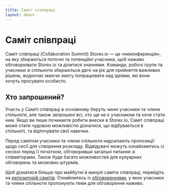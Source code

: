 ```yaml
---
title: Саміт співпраці
layout: about
---
```


# Саміт співпраці

Саміт співпраці (Collaboration Summit) Storex.io ― це «неконференція», на яку збираються поточні та потенційні учасники, щоб наживо обговорювати Storex.io та ділитися знаннями. Команди, робочі групи та учасники зі спільноти збираються двічі на рік для прийняття важливих рішень, водночас маючи змогу попрацювати над ідеями, які вони хочуть просувати особисто.

## Хто запрошений?

Участь у Саміті співпраці в основному беруть чинні учасники та члени спільноти, але також запрошені всі, хто ще не є учасником та хоче стати ним. Якщо ви лише починаєте робити внески в Storex.io, Саміт співпраці може стати чудовою можливістю дізнатися, що відбувається в спільноті, та відточувати свої навички.

Перед самітом учасники та члени спільноти надсилають пропозиції щодо сесії для створення розкладу. Відвідувачі можуть ознайомитись із сесією перед її початком, обговоривши загальні питання зі співавторами. Також буде багато можливостей для кулуарних обговорень та мозкових штурмів.

Щоб дізнатися більше про майбутні й минулі саміти співпраці, перейдіть на
[репозиторій самітів](https://github.com/openjs-foundation/summit). Ознайомтесь із
[обговореннями](https://github.com/nodejs/summit/issues), у яких учасники та члени спільноти пропонують теми для обговорення наживо.
